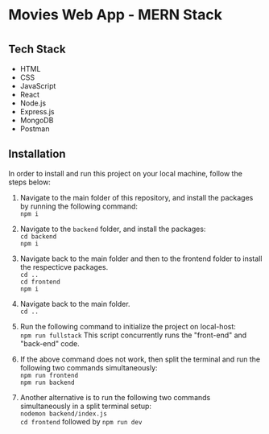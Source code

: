 # Movies Web App - MERN Stack
#

## Tech Stack
* HTML
* CSS
* JavaScript
* React
* Node.js
* Express.js
* MongoDB
* Postman

## Installation
In order to install and run this project on your local machine, follow the steps below:

1. Navigate to the main folder of this repository, and install the packages by running the following command:<br>
`npm i`

2. Navigate to the `backend` folder, and install the packages:<br>
`cd backend`<br>
`npm i`

3. Navigate back to the main folder and then to the frontend folder to install the respecticve packages.<br>
`cd ..`<br>
`cd frontend`<br>
`npm i`

4. Navigate back to the main folder.<br>
`cd ..`

5. Run the following command to initialize the project on local-host:<br>
`npm run fullstack`
This script concurrently runs the "front-end" and "back-end" code.

6. If the above command does not work, then split the terminal and run the following two commands simultaneously:<br>
`npm run frontend`<br>
`npm run backend`

7. Another alternative is to run the following two commands simultaneously in a split terminal setup:<br>
`nodemon backend/index.js`<br>
`cd frontend` followed by `npm run dev`
